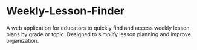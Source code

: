 # Weekly-Lesson-Finder
A web application for educators to quickly find and access weekly lesson plans by grade or topic. Designed to simplify lesson planning and improve organization.
